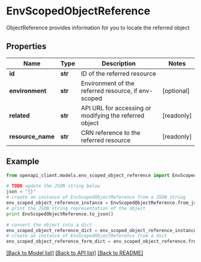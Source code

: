 # EnvScopedObjectReference

ObjectReference provides information for you to locate the referred object

## Properties
Name | Type | Description | Notes
------------ | ------------- | ------------- | -------------
**id** | **str** | ID of the referred resource | 
**environment** | **str** | Environment of the referred resource, if env-scoped | [optional] 
**related** | **str** | API URL for accessing or modifying the referred object | [readonly] 
**resource_name** | **str** | CRN reference to the referred resource | [readonly] 

## Example

```python
from openapi_client.models.env_scoped_object_reference import EnvScopedObjectReference

# TODO update the JSON string below
json = "{}"
# create an instance of EnvScopedObjectReference from a JSON string
env_scoped_object_reference_instance = EnvScopedObjectReference.from_json(json)
# print the JSON string representation of the object
print EnvScopedObjectReference.to_json()

# convert the object into a dict
env_scoped_object_reference_dict = env_scoped_object_reference_instance.to_dict()
# create an instance of EnvScopedObjectReference from a dict
env_scoped_object_reference_form_dict = env_scoped_object_reference.from_dict(env_scoped_object_reference_dict)
```
[[Back to Model list]](../ccloud/README.md#documentation-for-models) [[Back to API list]](../ccloud/README.md#documentation-for-api-endpoints) [[Back to README]](../ccloud/README.md)


